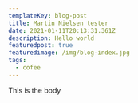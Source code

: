 ```yaml
---
templateKey: blog-post
title: Martin Nielsen tester
date: 2021-01-11T20:13:31.361Z
description: Hello world
featuredpost: true
featuredimage: /img/blog-index.jpg
tags:
  - cofee
---
```

This is the body